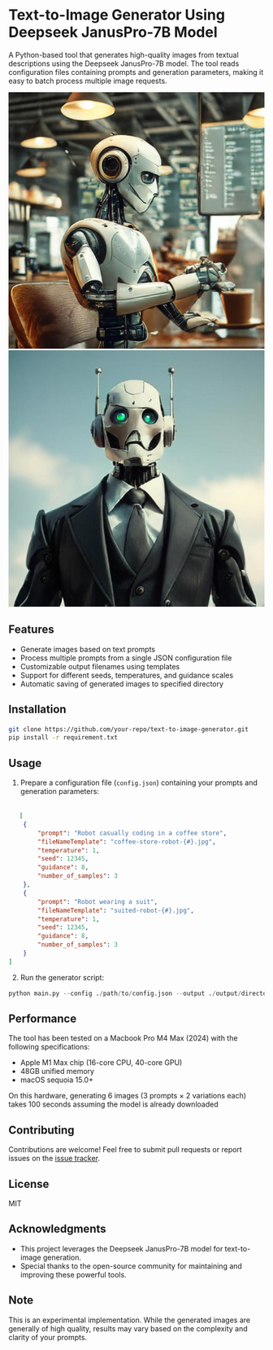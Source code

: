 # Text-to-Image Generator Using Deepseek JanusPro-7B Model

A Python-based tool that generates high-quality images from textual descriptions using the Deepseek JanusPro-7B model. The tool reads configuration files containing prompts and generation parameters, making it easy to batch process multiple image requests.

![image info](./sample-output/coffee-store-robot-1.jpg)
![image info](./sample-output/suited-robot-1.jpg)

## Features

- Generate images based on text prompts
- Process multiple prompts from a single JSON configuration file
- Customizable output filenames using templates
- Support for different seeds, temperatures, and guidance scales
- Automatic saving of generated images to specified directory

## Installation

```bash 
git clone https://github.com/your-repo/text-to-image-generator.git
pip install -r requirement.txt
```

## Usage

1. Prepare a configuration file (`config.json`) containing your prompts and generation parameters:

```json

   [
    {
        "prompt": "Robot casually coding in a coffee store",
        "fileNameTemplate": "coffee-store-robot-{#}.jpg",
        "temperature": 1,
        "seed": 12345,
        "guidance": 8,
        "number_of_samples": 3
    },
    {
        "prompt": "Robot wearing a suit",
        "fileNameTemplate": "suited-robot-{#}.jpg",
        "temperature": 1,
        "seed": 12345,
        "guidance": 8,
        "number_of_samples": 3
    }
]
```

2. Run the generator script:
```python
python main.py --config ./path/to/config.json --output ./output/directory
```
## Performance

The tool has been tested on a Macbook Pro M4 Max (2024) with the following specifications:
- Apple M1 Max chip (16-core CPU, 40-core GPU)
- 48GB unified memory
- macOS sequoia 15.0+

On this hardware, generating 6 images (3 prompts × 2 variations each) takes 100 seconds assuming the model is already downloaded

## Contributing

Contributions are welcome! Feel free to submit pull requests or report issues on the [issue tracker](https://github.com/your-repo/text-to-image-generator/issues).

## License

MIT

## Acknowledgments

- This project leverages the Deepseek JanusPro-7B model for text-to-image generation.
- Special thanks to the open-source community for maintaining and improving these powerful tools.

## Note

This is an experimental implementation. While the generated images are generally of high quality, results may vary based on the complexity and clarity of your prompts.